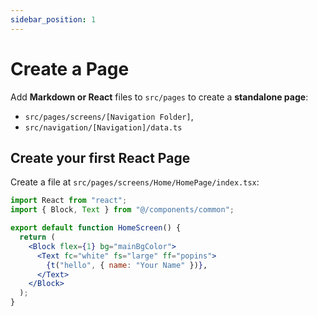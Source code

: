 ```yaml
---
sidebar_position: 1
---
```


# Create a Page

Add **Markdown or React** files to `src/pages` to create a **standalone page**:

- `src/pages/screens/[Navigation Folder]`,
- `src/navigation/[Navigation]/data.ts`

## Create your first React Page

Create a file at `src/pages/screens/Home/HomePage/index.tsx`:

```jsx title="src/pages/screens/Home/HomePage/index.tsx"
import React from "react";
import { Block, Text } from "@/components/common";

export default function HomeScreen() {
  return (
    <Block flex={1} bg="mainBgColor">
      <Text fc="white" fs="large" ff="popins">
        {t("hello", { name: "Your Name" })},
      </Text>
    </Block>
  );
}
```
